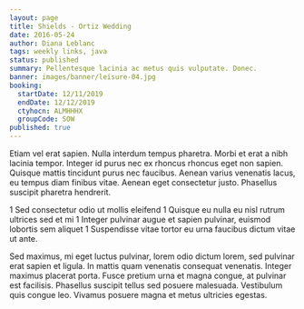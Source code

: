```yaml
---
layout: page
title: Shields - Ortiz Wedding
date: 2016-05-24
author: Diana Leblanc
tags: weekly links, java
status: published
summary: Pellentesque lacinia ac metus quis vulputate. Donec.
banner: images/banner/leisure-04.jpg
booking:
  startDate: 12/11/2019
  endDate: 12/12/2019
  ctyhocn: ALMHHHX
  groupCode: SOW
published: true
---
```

Etiam vel erat sapien. Nulla interdum tempus pharetra. Morbi et erat a nibh lacinia tempor. Integer id purus nec ex rhoncus rhoncus eget non sapien. Quisque mattis tincidunt purus nec faucibus. Aenean varius venenatis lacus, eu tempus diam finibus vitae. Aenean eget consectetur justo. Phasellus suscipit pharetra hendrerit.

1 Sed consectetur odio ut mollis eleifend
1 Quisque eu nulla eu nisl rutrum ultrices sed et mi
1 Integer pulvinar augue et sapien pulvinar, euismod lobortis sem aliquet
1 Suspendisse vitae tortor eu urna faucibus dictum vitae ut ante.

Sed maximus, mi eget luctus pulvinar, lorem odio dictum lorem, sed pulvinar erat sapien et ligula. In mattis quam venenatis consequat venenatis. Integer maximus placerat porta. Fusce pretium urna et magna congue, at pulvinar est facilisis. Phasellus suscipit tellus sed posuere malesuada. Vestibulum quis congue leo. Vivamus posuere magna et metus ultricies egestas.
